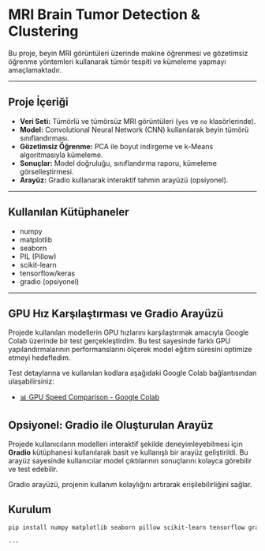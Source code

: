 # MRI Brain Tumor Detection & Clustering

Bu proje, beyin MRI görüntüleri üzerinde makine öğrenmesi ve gözetimsiz öğrenme yöntemleri kullanarak tümör tespiti ve kümeleme yapmayı amaçlamaktadır.

---

## Proje İçeriği

- **Veri Seti:** Tümörlü ve tümörsüz MRI görüntüleri (`yes` ve `no` klasörlerinde).
- **Model:** Convolutional Neural Network (CNN) kullanılarak beyin tümörü sınıflandırması.
- **Gözetimsiz Öğrenme:** PCA ile boyut indirgeme ve k-Means algoritmasıyla kümeleme.
- **Sonuçlar:** Model doğruluğu, sınıflandırma raporu, kümeleme görselleştirmesi.
- **Arayüz:** Gradio kullanarak interaktif tahmin arayüzü (opsiyonel).

---

## Kullanılan Kütüphaneler

- numpy
- matplotlib
- seaborn
- PIL (Pillow)
- scikit-learn
- tensorflow/keras
- gradio (opsiyonel)

---

##  GPU Hız Karşılaştırması ve Gradio Arayüzü

Projede kullanılan modellerin GPU hızlarını karşılaştırmak amacıyla Google Colab üzerinde bir test gerçekleştirdim. Bu test sayesinde farklı GPU yapılandırmalarının performanslarını ölçerek model eğitim süresini optimize etmeyi hedefledim.

Test detaylarına ve kullanılan kodlara aşağıdaki Google Colab bağlantısından ulaşabilirsiniz:
- [📊 GPU Speed Comparison - Google Colab](https://colab.research.google.com/drive/1-hnRMsOXKUONhHhCj89AnHfesWeYr7OD?usp=sharing)
  
## Opsiyonel: Gradio ile Oluşturulan Arayüz 
Projede kullanıcıların modelleri interaktif şekilde deneyimleyebilmesi için **Gradio** kütüphanesi kullanılarak basit ve kullanışlı bir arayüz geliştirildi. Bu arayüz sayesinde kullanıcılar model çıktılarının sonuçlarını kolayca görebilir ve test edebilir.

Gradio arayüzü, projenin kullanım kolaylığını artırarak erişilebilirliğini sağlar.
## Kurulum 

```bash
pip install numpy matplotlib seaborn pillow scikit-learn tensorflow gradio

--- 

